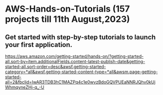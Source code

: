 # AWS-Hands-on-Tutorials (157 projects till 11th August,2023)
## Get started with step-by-step tutorials to launch your first application. 
https://aws.amazon.com/getting-started/hands-on/?getting-started-all.sort-by=item.additionalFields.content-latest-publish-date&getting-started-all.sort-order=desc&awsf.getting-started-category=*all&awsf.getting-started-content-type=*all&awsm.page-getting-started-all=2&fbclid=IwAR3TDB3hC1MAZPq4c1e0wvzBdoGQVPUEaNNRJQhv0kUjWhmqyneZHj-q_-U
